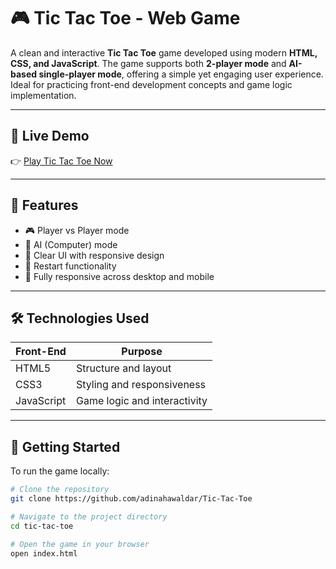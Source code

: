# 🎮 Tic Tac Toe - Web Game

A clean and interactive **Tic Tac Toe** game developed using modern **HTML, CSS, and JavaScript**. The game supports both **2-player mode** and **AI-based single-player mode**, offering a simple yet engaging user experience. Ideal for practicing front-end development concepts and game logic implementation.

---

## 📌 Live Demo

👉 [Play Tic Tac Toe Now](https://tic-tac-toe-dusky-alpha-42.vercel.app/)  

---



## 🧠 Features

- 🎮 Player vs Player mode
- 🤖 AI (Computer) mode 
- 🧼 Clear UI with responsive design
- 🔁 Restart functionality
- 📱 Fully responsive across desktop and mobile

---

## 🛠️ Technologies Used

| Front-End | Purpose                |
|-----------|------------------------|
| HTML5     | Structure and layout   |
| CSS3      | Styling and responsiveness |
| JavaScript | Game logic and interactivity |


---

## 🚀 Getting Started

To run the game locally:

```bash
# Clone the repository
git clone https://github.com/adinahawaldar/Tic-Tac-Toe

# Navigate to the project directory
cd tic-tac-toe

# Open the game in your browser
open index.html



